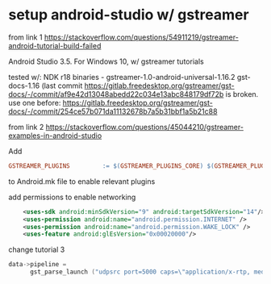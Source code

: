 # setup android-studio w/ gstreamer


from link 1
https://stackoverflow.com/questions/54911219/gstreamer-android-tutorial-build-failed

Android Studio 3.5. For Windows 10, w/ gstreamer tutorials

tested w/:
NDK r18
binaries - gstreamer-1.0-android-universal-1.16.2
gst-docs-1.16 (last commit https://gitlab.freedesktop.org/gstreamer/gst-docs/-/commit/af9e42d13048abedd22c034e13abc848179df72b is broken. use one before: https://gitlab.freedesktop.org/gstreamer/gst-docs/-/commit/254ce57b071da11132678b7a5b31bbf1a5b21c88



from link 2
https://stackoverflow.com/questions/45044210/gstreamer-examples-in-android-studio




Add
```makefile
GSTREAMER_PLUGINS         := $(GSTREAMER_PLUGINS_CORE) $(GSTREAMER_PLUGINS_SYS) $(GSTREAMER_PLUGINS_EFFECTS) $(GSTREAMER_PLUGINS_CODECS_RESTRICTED) $(GSTREAMER_PLUGINS_NET) $(GSTREAMER_PLUGINS_PLAYBACK) $(GSTREAMER_PLUGINS_CODECS)
```
to Android.mk file to enable relevant plugins


add permissions to enable networking
```xml
    <uses-sdk android:minSdkVersion="9" android:targetSdkVersion="14"/>
    <uses-permission android:name="android.permission.INTERNET" />
    <uses-permission android:name="android.permission.WAKE_LOCK" />
    <uses-feature android:glEsVersion="0x00020000"/>
```



change tutorial 3

```c
data->pipeline =
      gst_parse_launch ("udpsrc port=5000 caps=\"application/x-rtp, media=video, clock-rate=90000, encoding-name=H264, sprop-parameter-sets=\\\"J2QAKKwrQCgC3YCA8SJq\\\\,KO4BNyw\\\\=\\\", payload=96\" ! queue ! rtph264depay  ! queue ! decodebin ! videoconvert ! autovideosink", &error);
```
